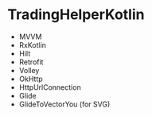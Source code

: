 # TradingHelperKotlin

<ul>
<li>MVVM</li>
<li>RxKotlin</li>
<li>Hilt</li>
<li>Retrofit</li>
<li>Volley</li>
<li>OkHttp</li>
<li>HttpUrlConnection</li>
<li>Glide</li>
<li>GlideToVectorYou (for SVG)</li>
</ul>